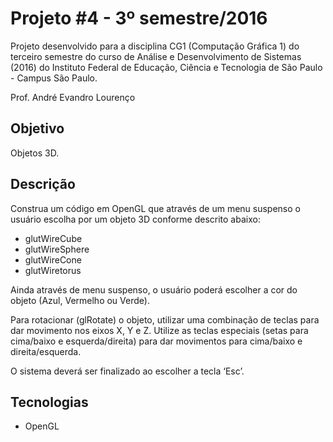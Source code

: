 # Projeto #4 - 3º semestre/2016

Projeto desenvolvido para a disciplina CG1 (Computação Gráfica 1) do terceiro semestre do curso de Análise e Desenvolvimento de Sistemas (2016) do Instituto Federal de Educação, Ciência e Tecnologia de São Paulo - Campus São Paulo. 

Prof. André Evandro Lourenço

## Objetivo
Objetos 3D.

## Descrição
Construa um código em OpenGL que através de um menu suspenso o usuário escolha por um objeto 3D conforme descrito abaixo:
- glutWireCube
- glutWireSphere
- glutWireCone
- glutWiretorus

Ainda através de menu suspenso, o usuário poderá escolher a cor do objeto (Azul, Vermelho ou Verde).

Para rotacionar (glRotate) o objeto, utilizar uma combinação de teclas para dar movimento nos eixos X, Y e Z. Utilize as teclas especiais (setas para cima/baixo e esquerda/direita) para dar movimentos para cima/baixo e direita/esquerda.

O sistema deverá ser finalizado ao escolher a tecla ‘Esc’.

## Tecnologias

- OpenGL
